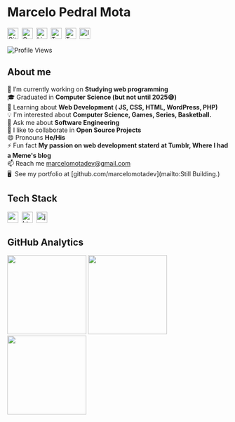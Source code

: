 # Marcelo Pedral Mota
<a href="https://www.github.com/marcelomotadev" target="_blank"><img src="https://img.shields.io/badge/marcelomotadev-100000?style=flat&logo=github&logoColor=white" alt="GitHub Badge" height="25"></a>&nbsp;
<a href="mailto:marcelomotadev@gmail.com" target="_blank"><img src="https://img.shields.io/badge/marcelomotadev-D14836?style=flat&logo=gmail&logoColor=white" alt="Gmail Badge" height="25"></a>&nbsp;
<a href="https://www.linkedin.com/in/marcelopedralmota" target="_blank"><img src="https://img.shields.io/badge/marcelopedralmota-0077B5?style=flat&logo=linkedin&logoColor=white" alt="LinkedIn Badge" height="25"></a>&nbsp;
<a href="https://www.twitch.tv/debash1" target="_blank"><img src="https://img.shields.io/badge/debash1-9146FF?style=flat&logo=twitch&logoColor=white" alt="Twitch Badge" height="25"></a>&nbsp;
<a href="https://twitter.com/MarceloMotaDEV" target="_blank"><img src="https://img.shields.io/badge/MarceloMotaDEV-1DA1F2?style=flat&logo=twitter&logoColor=white" alt="Twitter Badge" height="25"></a>&nbsp;
<a href="https://www.instagram.com/marcelopmota_" target="_blank"><img src="https://img.shields.io/badge/marcelopmota_-E4405F?style=flat&logo=instagram&logoColor=white" alt="Instagram Badge" height="25"></a>&nbsp;

![Profile Views](https://komarev.com/ghpvc/?username=marcelomotadev&theme=default&color=blue&style=flat&label=Profile+Views)

## About me
🔭&nbsp;I’m currently working on **Studying web programming**
<br/>🎓&nbsp;Graduated in **Computer Science (but not until 2025😅)**
<br/>🌱&nbsp;Learning about **Web Development ( JS, CSS, HTML, WordPress, PHP)**
<br/>💡&nbsp;I'm interested about **Computer Science, Games, Series, Basketball.**
<br/>💬&nbsp;Ask me about **Software Engineering**
<br/>🤝&nbsp;I like to collaborate in **Open Source Projects**
<br/>😄&nbsp;Pronouns **He/His**
<br/>⚡&nbsp;Fun fact **My passion on web development staterd at Tumblr, Where I had a Meme's blog**
<br/>📫&nbsp;Reach me [marcelomotadev@gmail.com](mailto:marcelomotadev@gmail.com)
<br/>🖥&nbsp; See my portfolio at [github.com/marcelomotadev](mailto:Still Building.)

## Tech Stack
<img src="https://img.shields.io/badge/Css3-05122A?style=flat&logo=css3" alt="css3 Badge" height="25">&nbsp;
<img src="https://img.shields.io/badge/Html5-05122A?style=flat&logo=html5" alt="html5 Badge" height="25">&nbsp;
<img src="https://img.shields.io/badge/Javascript-05122A?style=flat&logo=javascript" alt="javascript Badge" height="25">&nbsp;

## GitHub Analytics
<div>
<img height="180em" src="https://github-readme-stats.vercel.app/api?username=marcelomotadev&theme=default&show_icons=true&count_private=true">
<img height="180em" src="https://github-readme-stats.vercel.app/api/top-langs/?username=marcelomotadev&theme=default&layout=compact&langs_count=5">
<img height="180em" src="https://github-readme-streak-stats.herokuapp.com/?user=marcelomotadev&theme=default">
</div>
